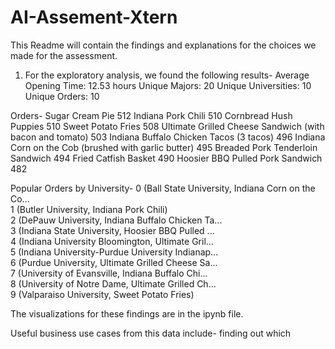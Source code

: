 # AI-Assement-Xtern
This Readme will contain the findings and explanations for the choices we made for the assessment.

1. For the exploratory analysis, we found the following results-
   Average Opening Time: 12.53 hours
   Unique Majors: 20
   Unique Universities: 10
   Unique Orders: 10

Orders-
   Sugar Cream Pie                                             512
   Indiana Pork Chili                                          510
   Cornbread Hush Puppies                                      510
   Sweet Potato Fries                                          508
   Ultimate Grilled Cheese Sandwich (with bacon and tomato)    503
   Indiana Buffalo Chicken Tacos (3 tacos)                     496
   Indiana Corn on the Cob (brushed with garlic butter)        495
   Breaded Pork Tenderloin Sandwich                            494
   Fried Catfish Basket                                        490
   Hoosier BBQ Pulled Pork Sandwich                            482

Popular Orders by University-
0  (Ball State University, Indiana Corn on the Co...  
1            (Butler University, Indiana Pork Chili)  
2  (DePauw University, Indiana Buffalo Chicken Ta...  
3  (Indiana State University, Hoosier BBQ Pulled ...  
4  (Indiana University Bloomington, Ultimate Gril...  
5  (Indiana University-Purdue University Indianap...  
6  (Purdue University, Ultimate Grilled Cheese Sa...  
7  (University of Evansville, Indiana Buffalo Chi...  
8  (University of Notre Dame, Ultimate Grilled Ch...  
9  (Valparaiso University, Sweet Potato Fries)

The visualizations for these findings are in the ipynb file.

Useful business use cases from this data include- finding out which 
